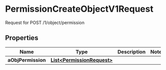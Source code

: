 

# PermissionCreateObjectV1Request

Request for POST /1/object/permission

## Properties

| Name | Type | Description | Notes |
|------------ | ------------- | ------------- | -------------|
|**aObjPermission** | [**List&lt;PermissionRequest&gt;**](PermissionRequest.md) |  |  |



